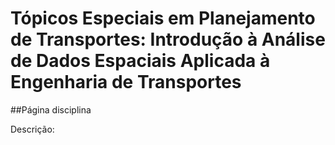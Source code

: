# Tópicos Especiais em Planejamento de Transportes: Introdução à Análise de Dados Espaciais Aplicada à Engenharia de Transportes 
##Página disciplina

Descrição:
